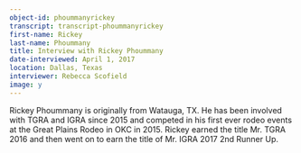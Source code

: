 ```yaml
---
object-id: phoummanyrickey  
transcript: transcript-phoummanyrickey  
first-name: Rickey
last-name: Phoummany
title: Interview with Rickey Phoummany
date-interviewed: April 1, 2017
location: Dallas, Texas
interviewer: Rebecca Scofield
image: y
---
```

Rickey Phoummany is originally from Watauga, TX. He has been involved with TGRA and IGRA since 2015 and competed in his first ever rodeo events at the Great Plains Rodeo in OKC in 2015. Rickey earned the title Mr. TGRA 2016 and then went on to earn the title of Mr. IGRA 2017 2nd Runner Up.
